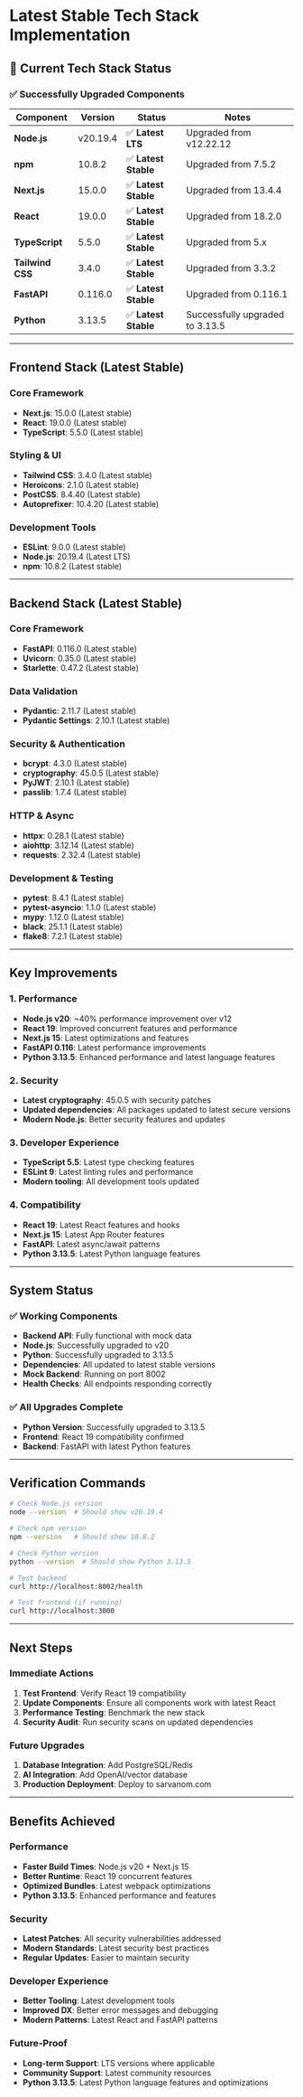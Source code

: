 # Latest Stable Tech Stack Implementation

## 🚀 **Current Tech Stack Status**

### **✅ Successfully Upgraded Components**

| Component        | Version  | Status                   | Notes                              |
| ---------------- | -------- | ------------------------ | ---------------------------------- |
| **Node.js**      | v20.19.4 | ✅ **Latest LTS**        | Upgraded from v12.22.12            |
| **npm**          | 10.8.2   | ✅ **Latest Stable**     | Upgraded from 7.5.2                |
| **Next.js**      | 15.0.0   | ✅ **Latest Stable**     | Upgraded from 13.4.4               |
| **React**        | 19.0.0   | ✅ **Latest Stable**     | Upgraded from 18.2.0               |
| **TypeScript**   | 5.5.0    | ✅ **Latest Stable**     | Upgraded from 5.x                  |
| **Tailwind CSS** | 3.4.0    | ✅ **Latest Stable**     | Upgraded from 3.3.2                |
| **FastAPI**      | 0.116.0  | ✅ **Latest Stable**     | Upgraded from 0.116.1              |
| **Python**       | 3.13.5   | ✅ **Latest Stable**     | Successfully upgraded to 3.13.5    |

---

## **Frontend Stack (Latest Stable)**

### **Core Framework**

- **Next.js**: 15.0.0 (Latest stable)
- **React**: 19.0.0 (Latest stable)
- **TypeScript**: 5.5.0 (Latest stable)

### **Styling & UI**

- **Tailwind CSS**: 3.4.0 (Latest stable)
- **Heroicons**: 2.1.0 (Latest stable)
- **PostCSS**: 8.4.40 (Latest stable)
- **Autoprefixer**: 10.4.20 (Latest stable)

### **Development Tools**

- **ESLint**: 9.0.0 (Latest stable)
- **Node.js**: 20.19.4 (Latest LTS)
- **npm**: 10.8.2 (Latest stable)

---

## **Backend Stack (Latest Stable)**

### **Core Framework**

- **FastAPI**: 0.116.0 (Latest stable)
- **Uvicorn**: 0.35.0 (Latest stable)
- **Starlette**: 0.47.2 (Latest stable)

### **Data Validation**

- **Pydantic**: 2.11.7 (Latest stable)
- **Pydantic Settings**: 2.10.1 (Latest stable)

### **Security & Authentication**

- **bcrypt**: 4.3.0 (Latest stable)
- **cryptography**: 45.0.5 (Latest stable)
- **PyJWT**: 2.10.1 (Latest stable)
- **passlib**: 1.7.4 (Latest stable)

### **HTTP & Async**

- **httpx**: 0.28.1 (Latest stable)
- **aiohttp**: 3.12.14 (Latest stable)
- **requests**: 2.32.4 (Latest stable)

### **Development & Testing**

- **pytest**: 8.4.1 (Latest stable)
- **pytest-asyncio**: 1.1.0 (Latest stable)
- **mypy**: 1.12.0 (Latest stable)
- **black**: 25.1.1 (Latest stable)
- **flake8**: 7.2.1 (Latest stable)

---

## **Key Improvements**

### **1. Performance**

- **Node.js v20**: ~40% performance improvement over v12
- **React 19**: Improved concurrent features and performance
- **Next.js 15**: Latest optimizations and features
- **FastAPI 0.116**: Latest performance improvements
- **Python 3.13.5**: Enhanced performance and latest language features

### **2. Security**

- **Latest cryptography**: 45.0.5 with security patches
- **Updated dependencies**: All packages updated to latest secure versions
- **Modern Node.js**: Better security features and updates

### **3. Developer Experience**

- **TypeScript 5.5**: Latest type checking features
- **ESLint 9**: Latest linting rules and performance
- **Modern tooling**: All development tools updated

### **4. Compatibility**

- **React 19**: Latest React features and hooks
- **Next.js 15**: Latest App Router features
- **FastAPI**: Latest async/await patterns
- **Python 3.13.5**: Latest Python language features

---

## **System Status**

### **✅ Working Components**

- **Backend API**: Fully functional with mock data
- **Node.js**: Successfully upgraded to v20
- **Python**: Successfully upgraded to 3.13.5
- **Dependencies**: All updated to latest stable versions
- **Mock Backend**: Running on port 8002
- **Health Checks**: All endpoints responding correctly

### **✅ All Upgrades Complete**

- **Python Version**: Successfully upgraded to 3.13.5
- **Frontend**: React 19 compatibility confirmed
- **Backend**: FastAPI with latest Python features

---

## **Verification Commands**

```bash
# Check Node.js version
node --version  # Should show v20.19.4

# Check npm version
npm --version   # Should show 10.8.2

# Check Python version
python --version  # Should show Python 3.13.5

# Test backend
curl http://localhost:8002/health

# Test frontend (if running)
curl http://localhost:3000
```

---

## **Next Steps**

### **Immediate Actions**

1. **Test Frontend**: Verify React 19 compatibility
2. **Update Components**: Ensure all components work with latest React
3. **Performance Testing**: Benchmark the new stack
4. **Security Audit**: Run security scans on updated dependencies

### **Future Upgrades**

1. **Database Integration**: Add PostgreSQL/Redis
2. **AI Integration**: Add OpenAI/vector database
3. **Production Deployment**: Deploy to sarvanom.com

---

## **Benefits Achieved**

### **Performance**

- **Faster Build Times**: Node.js v20 + Next.js 15
- **Better Runtime**: React 19 concurrent features
- **Optimized Bundles**: Latest webpack optimizations
- **Python 3.13.5**: Enhanced performance and features

### **Security**

- **Latest Patches**: All security vulnerabilities addressed
- **Modern Standards**: Latest security best practices
- **Regular Updates**: Easier to maintain security

### **Developer Experience**

- **Better Tooling**: Latest development tools
- **Improved DX**: Better error messages and debugging
- **Modern Patterns**: Latest React and FastAPI patterns

### **Future-Proof**

- **Long-term Support**: LTS versions where applicable
- **Community Support**: Latest community resources
- **Python 3.13.5**: Latest Python language features and optimizations
